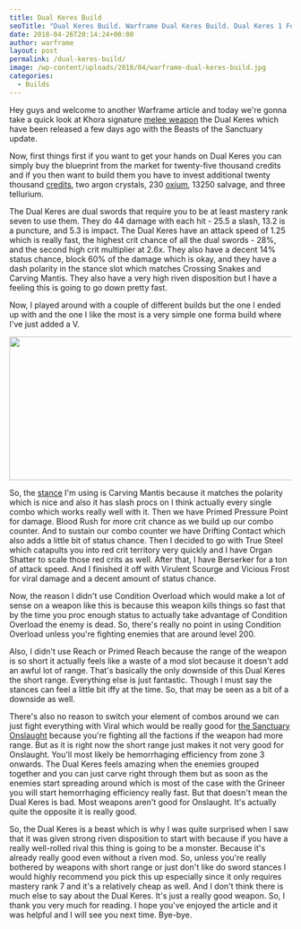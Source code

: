 ```yaml
---
title: Dual Keres Build
seoTitle: "Dual Keres Build. Warframe Dual Keres Build. Dual Keres 1 Forma Build"
date: 2018-04-26T20:14:24+00:00
author: warframe
layout: post
permalink: /dual-keres-build/
image: /wp-content/uploads/2018/04/warframe-dual-keres-build.jpg
categories:
  - Builds
---
```

Hey guys and welcome to another Warframe article and today we're gonna take a quick look at Khora signature [melee weapon](https://warframeblog.com/melee-weapons/) the Dual Keres which have been released a few days ago with the Beasts of the Sanctuary update.<!--more-->

Now, first things first if you want to get your hands on Dual Keres you can simply buy the blueprint from the market for twenty-five thousand credits and if you then want to build them you have to invest additional twenty thousand [credits](https://warframeblog.com/farm-credits-750k-credits-per-hour/), two argon crystals, 230 [oxium](https://warframeblog.com/oxium-farming/), 13250 salvage, and three tellurium.

The Dual Keres are dual swords that require you to be at least mastery rank seven to use them. They do 44 damage with each hit - 25.5 a slash, 13.2 is a puncture, and 5.3 is impact. The Dual Keres have an attack speed of 1.25 which is really fast, the highest crit chance of all the dual swords - 28%, and the second high crit multiplier at 2.6x. They also have a decent 14% status chance, block 60% of the damage which is okay, and they have a dash polarity in the stance slot which matches Crossing Snakes and Carving Mantis. They also have a very high riven disposition but I have a feeling this is going to go down pretty fast.

Now, I played around with a couple of different builds but the one I ended up with and the one I like the most is a very simple one forma build where I've just added a V.

<img src="https://warframeblog.com/wp-content/uploads/2018/04/dual-keres-build-1024x350.png" alt="" width="750" height="256" class="alignnone size-large wp-image-1304" srcset="https://warframeblog.com/wp-content/uploads/2018/04/dual-keres-build-1024x350.png 1024w, https://warframeblog.com/wp-content/uploads/2018/04/dual-keres-build-300x103.png 300w, https://warframeblog.com/wp-content/uploads/2018/04/dual-keres-build-768x263.png 768w, https://warframeblog.com/wp-content/uploads/2018/04/dual-keres-build.png 1415w" sizes="(max-width: 750px) 100vw, 750px" />

So, the [stance](https://warframeblog.com/warframe-beginners-guide-combat-and-movement/) I'm using is Carving Mantis because it matches the polarity which is nice and also it has slash procs on I think actually every single combo which works really well with it. Then we have Primed Pressure Point for damage. Blood Rush for more crit chance as we build up our combo counter. And to sustain our combo counter we have Drifting Contact which also adds a little bit of status chance. Then I decided to go with True Steel which catapults you into red crit territory very quickly and I have Organ Shatter to scale those red crits as well. After that, I have Berserker for a ton of attack speed. And I finished it off with Virulent Scourge and Vicious Frost for viral damage and a decent amount of status chance.

Now, the reason I didn't use Condition Overload which would make a lot of sense on a weapon like this is because this weapon kills things so fast that by the time you proc enough status to actually take advantage of Condition Overload the enemy is dead. So, there's really no point in using Condition Overload unless you're fighting enemies that are around level 200.

Also, I didn't use Reach or Primed Reach because the range of the weapon is so short it actually feels like a waste of a mod slot because it doesn't add an awful lot of range. That's basically the only downside of this Dual Keres the short range. Everything else is just fantastic. Though I must say the stances can feel a little bit iffy at the time. So, that may be seen as a bit of a downside as well.

There's also no reason to switch your element of combos around we can just fight everything with Viral which would be really good for [the Sanctuary Onslaught](https://warframeblog.com/sanctuary-onslaught-guide/) because you're fighting all the factions if the weapon had more range. But as it is right now the short range just makes it not very good for Onslaught. You'll most likely be hemorrhaging efficiency from zone 3 onwards. The Dual Keres feels amazing when the enemies grouped together and you can just carve right through them but as soon as the enemies start spreading around which is most of the case with the Grineer you will start hemorrhaging efficiency really fast. But that doesn't mean the Dual Keres is bad. Most weapons aren't good for Onslaught. It's actually quite the opposite it is really good.

So, the Dual Keres is a beast which is why I was quite surprised when I saw that it was given strong riven disposition to start with because if you have a really well-rolled rival this thing is going to be a monster. Because it's already really good even without a riven mod. So, unless you're really bothered by weapons with short range or just don't like do sword stances I would highly recommend you pick this up especially since it only requires mastery rank 7 and it's a relatively cheap as well. And I don't think there is much else to say about the Dual Keres. It's just a really good weapon. So, I thank you very much for reading. I hope you've enjoyed the article and it was helpful and I will see you next time. Bye-bye.